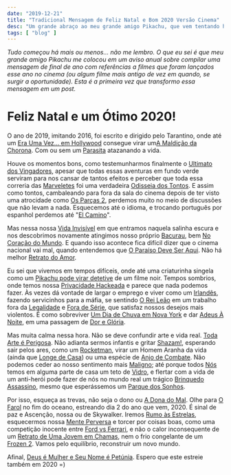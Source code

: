 ```yaml
---
date: "2019-12-21"
title: "Tradicional Mensagem de Feliz Natal e Bom 2020 Versão Cinema"
desc: "Um grande abraço ao meu grande amigo Pikachu, que vem tentando há vários anos manter essa tradição. Que seu próximo ano e de todos nós seja mais significativo."
tags: [ "blog" ]
---
```

_Tudo começou há mais ou menos... não me lembro. O que eu sei é que meu grande amigo Pikachu me colocou em um aviso anual sobre compilar uma mensagem de final de ano com referências a filmes que foram lançados esse ano no cinema (ou algum filme mais antigo de vez em quando, se surgir a oportunidade). Esta é a primeira vez que transformo essa mensagem em um post._

# Feliz Natal e um Ótimo 2020!

O ano de 2019, imitando 2016, foi escrito e dirigido pelo Tarantino, onde até um [Era Uma Vez... em Hollywood](/era-uma-vez-em-hollywood) consegue virar um[A Maldição da Chorona](/a-maldicao-da-chorona). Com ou sem um [Parasita](/parasita) atazanando a vida.

Houve os momentos bons, como testemunharmos finalmente o [Ultimato dos Vingadores](/vingadores-ultimato), apesar que todas essas aventuras em fundo verde serviram para nos cansar de tantos efeitos e perceber que toda essa correria das [Marveletes](/capita-marvel) foi uma verdadeira [Odisseia dos Tontos](/a-odisseia-dos-tontos). E assim como tontos, cambaleando para fora da sala do cinema depois de ter visto uma atrocidade como [Os Parças 2](/os-parcas-2), perdemos muito no meio de discussões que não levam a nada. Esquecemos até o idioma, e trocando português por espanhol perdemos até "[El Camino](/el-camino-a-breaking-bad-film)".

Mas nessa nossa [Vida Invisível](/a-vida-invisivel) em que entramos naquela salinha escura e nos descobrimos novamente atingimos nosso próprio [Bacurau](/bacurau), bem [No Coração do Mundo](/no-coracao-do-mundo). E quando isso acontece fica difícil dizer que o cinema nacional vai mal, quando entendemos que [O Paraíso Deve Ser Aqui](/o-paraiso-deve-ser-aqui). Não há melhor [Retrato do Amor](/retrato-do-amor).

Eu sei que vivemos em tempos difíceis, onde até uma criaturinha singela como um [Pikachu pode virar detetive](/pokemon-detetive-pikachu) de um filme noir. Tempos sombrios, onde temos nossa [Privacidade Hackeada](/privacidade-hackeada) e parece que nada podemos fazer. Às vezes dá vontade de largar o emprego e viver como um [Irlandês](/o-irlandes), fazendo servicinhos para a máfia, se sentindo [O Rei Leão](/o-rei-leao-2019) em um trabalho fora da [Legalidade](/legalidade) e [Fora de Série](/fora-de-serie), que satisfaz nossos desejos mais violentos. É como sobreviver [Um Dia de Chuva em Nova York](/um-dia-de-chuva-em-nova-york) e dar [Adeus À Noite](/adeus-a-noite), em uma passagem de [Dor e Glória](/dor-e-gloria).

Mas muita calma nessa hora. Não se deve confundir arte e vida real. [Toda Arte é Perigosa](/velvet-buzzsaw-toda-arte-e-perigosa). Não adianta sermos infantis e gritar [Shazam!](/shazam), esperando sair pelos ares, como um [Rocketman](/rocketman), virar um Homem Aranha da vida (ainda que [Longe de Casa](/homem-aranha-longe-de-casa)) ou uma espécie de [Anjo de Combate](/alita-anjo-de-combate). Não podemos ceder ao nosso sentimento mais [Maligno](/maligno); até porque todos [Nós](/nos) temos em alguma parte de casa um teto de [Vidro](/vidro), e flertar com a vida de um anti-herói pode fazer de nós no mundo real um trágico [Brinquedo Assassino](/brinquedo-assassino), mesmo que esperássemos um [Parque dos Sonhos](/o-parque-dos-sonhos).

Por isso, esqueça as trevas, não seja o dono ou [A Dona do Mal](/malevola-dona-do-mal). Olhe para [O Farol](/o-farol) no fim do oceano, estreando dia 2 do ano que vem, 2020. É sinal de paz e Ascenção, nossa ou de Skywalker. Iremos [Rumo às Estrelas](/ad-astra), esquecermos nossa [Mente Perversa](/mente-perversa) e torcer por coisas boas, como uma competição inocente entre [Ford vs Ferrari](/ford-vs-ferrari), e não o calor inconsequente de um [Retrato de Uma Jovem em Chamas](/retrato-de-uma-jovem-em-chamas), nem o frio congelante de um [Frozen 2](/frozen-2). Vamos pelo equilíbrio, reconstruir um novo mundo.

Afinal, [Deus é Mulher e Seu Nome é Petúnia](/deus-e-mulher-e-seu-nome-e-petunia). Espero que este estreie também em 2020 =)
